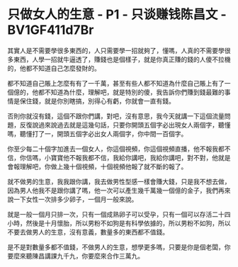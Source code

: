 # 只做女人的生意 - P1 - 只谈赚钱陈昌文 - BV1GF411d7Br

其實人是不需要學很多東西的，人只需要學一招就夠了，懂嗎，人真的不需要學很多東西，人學一招就牛逼透了，賺錢也是個樣子，就是你真正賺的錢的人傻不拉機的，他都不知道自己怎麼發財的。

都不知道自己賬上怎麼有有了一千萬，甚至有些人都不知道為什麼自己賬上有了一個億的，他都不知道為什麼，理解吧，就是特別的傻，我告訴你們賺到錢最難的事情是保住錢，就是你別瞎搞，別得心有虧，你就會一直有錢。

否則你就沒有錢，這個不跟你們講，對吧，沒有意思，我今天就講一下這個流量問題，反復說過來說過去就是這幾句話，只要你開頭五個字必出現女人兩個字，聽懂嗎，聽懂打了一，開頭五個字必出女人兩個字，你中間一百個字。

你至少每二十個字加進去一個女人，你這個視頻，你這個視頻直播，他不報我都不信，你信嗎，小寶寶他不報我都不信，我給你講吧，我給你講吧，對不對，他就是會報理解吧，你做上幾十個視頻，十個視頻他報了就不斷的報了。

就不做男的生意，我我跟你講，我去做男性型感一樣會賺大錢，只是我不想去做，因為男人他我不是跟你講了嗎，他一次可以產生幾千萬幾一個億的金子，我們再來說一下女性一次排多少卵子，一個月一般來說。

就是一般一個月只排一次，只有一個成熟卵子可以受孕，只有一個可以存活二十四小時，然後是十月懷胎，所以男粉不如狗是有科學依據的，所以男粉不如狗，所以不要去做男人的生意，沒有意義，數量多的東西都不值錢。

是不是對數量多都不值錢，不做男人的生意，想學更多嗎，只要是你是個老闆，你要麼來聽陳昌講課九千九，你要麼來合作三萬九。

